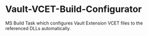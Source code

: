 # Vault-VCET-Build-Configurator
MS Build Task which configures Vault Extension VCET files to the referenced DLLs automatically.
 <UsingTask TaskName="SoupSoftware.VCETConfigurator" AssemblyFile="c:\temp\VCETConfigurator.dll">


 <Target Name="AfterBuild" AfterTargets="AfterBuild">
    <VCETConfigurator InputFilename="$(OutputPath)" referencePath="$(AutoDeskSDKSource)" />
  </Target>

